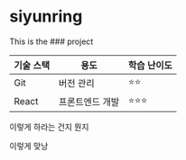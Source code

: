 # siyunring
This is the ### project 




| 기술 스택 | 용도               | 학습 난이도 |
|-----------|--------------------|-------------|
| Git       | 버전 관리| ⭐️⭐️       |
| React     | 프론트엔드 개발    | ⭐️⭐️⭐️    |
이렇게 하라는 건지 뭔지  

이렇게 맞낭
